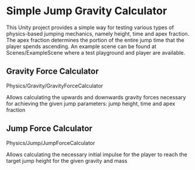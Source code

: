 # Simple Jump Gravity Calculator

This Unity project provides a simple way for testing various types of physics-based jumping mechanics, namely height, time and apex fraction.
The apex fraction determines the portion of the entire jump time that the player spends ascending.
An example scene can be found at Scenes/ExampleScene where a test playground and player are available.

## Gravity Force Calculator
 
 Physics/Gravity/GravityForceCalculator
 
 Allows calculating the upwards and downwards gravity forces necessary for achieving the given jump parameters: jump height, time and apex fraction
 
## Jump Force Calculator

 Physics/Jump/JumpForceCalculator
 
 Allows calculating the necessary initial impulse for the player to reach the target jump height for the given gravity and mass 
